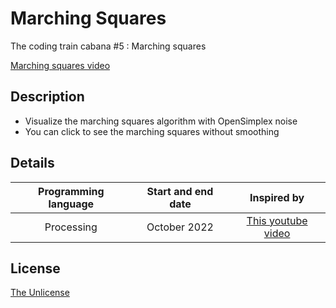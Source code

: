 # Marching Squares
The coding train cabana #5 : Marching squares

[Marching squares video](https://user-images.githubusercontent.com/120074055/206570516-95f1fbe0-ef7c-49fe-b0d8-f6c0f4a40945.mp4)

## Description
- Visualize the marching squares algorithm with OpenSimplex noise
- You can click to see the marching squares without smoothing

## Details
| Programming language | Start and end date | Inspired by |
| :---: | :---: | :---: |
| Processing | October 2022 | [This youtube video](https://youtu.be/0ZONMNUKTfU) |


## License

[The Unlicense](LICENSE)
